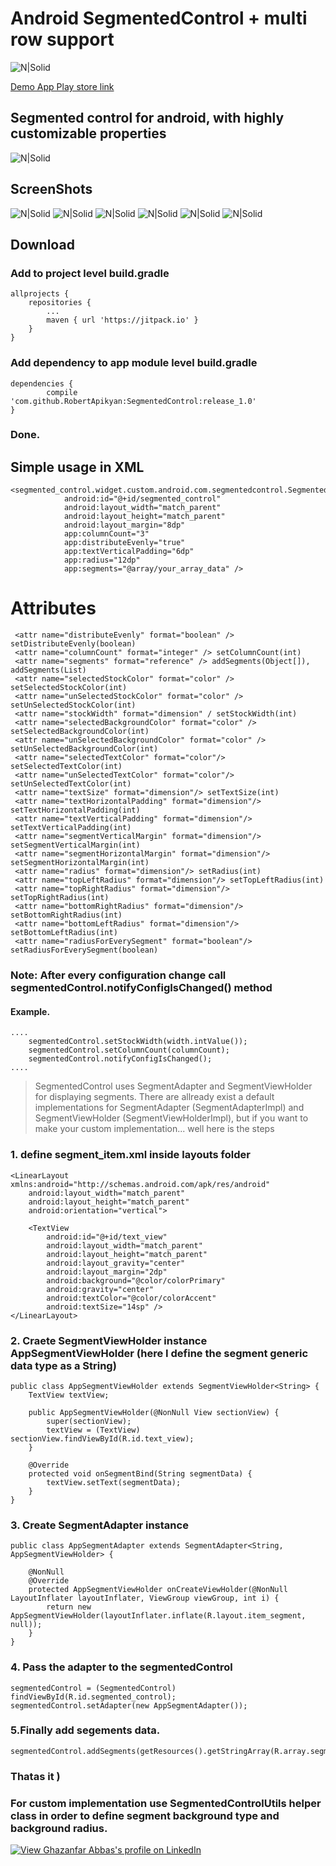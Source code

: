 # Android SegmentedControl + multi row support

![N|Solid](https://raw.githubusercontent.com/RobertApikyan/SegmentedControl/release_v0.1/app/src/main/res/mipmap-hdpi/ic_launcher.png)

[Demo App Play store link](https://play.google.com/store/apps/details?id=segmented_control.widget.custom.android.com.segmentedcontrolexample&hl=en)


## Segmented control for android, with highly customizable properties 

![N|Solid](https://raw.githubusercontent.com/RobertApikyan/SegmentedControl/release_v0.1/docs/intro.gif.gif)

## ScreenShots
![N|Solid](https://raw.githubusercontent.com/RobertApikyan/SegmentedControl/release_v0.1/docs/device-2017-09-14-133621.png)
![N|Solid](https://raw.githubusercontent.com/RobertApikyan/SegmentedControl/release_v0.1/docs/device-2017-09-14-133711.png)
![N|Solid](https://raw.githubusercontent.com/RobertApikyan/SegmentedControl/release_v0.1/docs/device-2017-09-14-133736.png)
![N|Solid](https://raw.githubusercontent.com/RobertApikyan/SegmentedControl/release_v0.1/docs/device-2017-09-14-133907.png)
![N|Solid](https://raw.githubusercontent.com/RobertApikyan/SegmentedControl/release_v0.1/docs/device-2017-09-14-134003.png)
![N|Solid](https://raw.githubusercontent.com/RobertApikyan/SegmentedControl/release_v0.1/docs/device-2017-09-14-202249.png)


## Download
### Add to project level build.gradle
    
    allprojects {
		repositories {
			...
			maven { url 'https://jitpack.io' }
		}
	}
### Add dependency to app module level build.gradle
    
    dependencies {
	        compile 'com.github.RobertApikyan:SegmentedControl:release_1.0'
	}
 
### Done.

## Simple usage in XML
    <segmented_control.widget.custom.android.com.segmentedcontrol.SegmentedControl
                android:id="@+id/segmented_control"
                android:layout_width="match_parent"
                android:layout_height="match_parent"
                android:layout_margin="8dp"
                app:columnCount="3"
                app:distributeEvenly="true"
                app:textVerticalPadding="6dp"
                app:radius="12dp"
                app:segments="@array/your_array_data" />

# Attributes 
     <attr name="distributeEvenly" format="boolean" /> setDistributeEvenly(boolean)
     <attr name="columnCount" format="integer" /> setColumnCount(int)
     <attr name="segments" format="reference" /> addSegments(Object[]), addSegments(List)
     <attr name="selectedStockColor" format="color" /> setSelectedStockColor(int)
     <attr name="unSelectedStockColor" format="color" /> setUnSelectedStockColor(int)
     <attr name="stockWidth" format="dimension" / setStockWidth(int)
     <attr name="selectedBackgroundColor" format="color" /> setSelectedBackgroundColor(int)
     <attr name="unSelectedBackgroundColor" format="color" /> setUnSelectedBackgroundColor(int)
     <attr name="selectedTextColor" format="color"/> setSelectedTextColor(int)
     <attr name="unSelectedTextColor" format="color"/> setUnSelectedTextColor(int)
     <attr name="textSize" format="dimension"/> setTextSize(int)
     <attr name="textHorizontalPadding" format="dimension"/> setTextHorizontalPadding(int)
     <attr name="textVerticalPadding" format="dimension"/> setTextVerticalPadding(int)
     <attr name="segmentVerticalMargin" format="dimension"/> setSegmentVerticalMargin(int)
     <attr name="segmentHorizontalMargin" format="dimension"/> setSegmentHorizontalMargin(int)
     <attr name="radius" format="dimension"/> setRadius(int)
     <attr name="topLeftRadius" format="dimension"/> setTopLeftRadius(int)
     <attr name="topRightRadius" format="dimension"/> setTopRightRadius(int)
     <attr name="bottomRightRadius" format="dimension"/> setBottomRightRadius(int)
     <attr name="bottomLeftRadius" format="dimension"/> setBottomLeftRadius(int)
     <attr name="radiusForEverySegment" format="boolean"/> setRadiusForEverySegment(boolean)
        
### Note: After every configuration change call segmentedControl.notifyConfigIsChanged() method 
#### Example.
    ....
        segmentedControl.setStockWidth(width.intValue());
        segmentedControl.setColumnCount(columnCount);
        segmentedControl.notifyConfigIsChanged();
    ....

> SegmentedControl uses SegmentAdapter and SegmentViewHolder for displaying segments. There are allready exist a default implementations for SegmentAdapter (SegmentAdapterImpl) and SegmentViewHolder (SegmentViewHolderImpl), but if you want to make your custom implementation... well here is the steps 
### 1. define segment_item.xml inside layouts folder
    
    
    
    <LinearLayout xmlns:android="http://schemas.android.com/apk/res/android"
        android:layout_width="match_parent"
        android:layout_height="match_parent"
        android:orientation="vertical">

        <TextView
            android:id="@+id/text_view"
            android:layout_width="match_parent"
            android:layout_height="match_parent"
            android:layout_gravity="center"
            android:layout_margin="2dp"
            android:background="@color/colorPrimary"
            android:gravity="center"
            android:textColor="@color/colorAccent"
            android:textSize="14sp" />
    </LinearLayout>

### 2. Craete SegmentViewHolder instance AppSegmentViewHolder (here I define the segment generic data type as a String)

    public class AppSegmentViewHolder extends SegmentViewHolder<String> {
        TextView textView;
    
        public AppSegmentViewHolder(@NonNull View sectionView) {
            super(sectionView);
            textView = (TextView) sectionView.findViewById(R.id.text_view);
        }

        @Override
        protected void onSegmentBind(String segmentData) {
            textView.setText(segmentData);
        }
    }
### 3. Create SegmentAdapter instance 
    public class AppSegmentAdapter extends SegmentAdapter<String, AppSegmentViewHolder> {

        @NonNull
        @Override
        protected AppSegmentViewHolder onCreateViewHolder(@NonNull LayoutInflater layoutInflater, ViewGroup viewGroup, int i) {
            return new AppSegmentViewHolder(layoutInflater.inflate(R.layout.item_segment, null));
        }
    }

### 4. Pass the adapter to the segmentedControl

    segmentedControl = (SegmentedControl) findViewById(R.id.segmented_control);
    segmentedControl.setAdapter(new AppSegmentAdapter());

### 5.Finally add segements data. 
    segmentedControl.addSegments(getResources().getStringArray(R.array.segments));
### Thatas it ) 
### For custom implementation use SegmentedControlUtils helper class in order to define segment background type and background radius.

[![View Ghazanfar Abbas's profile on LinkedIn](https://www.linkedin.com/img/webpromo/btn_viewmy_160x33.png)](http://pk.linkedin.com/pub/ghazanfar-abbas/27/a/18b)

